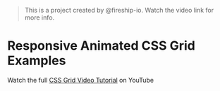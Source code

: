 > This is a project created by @fireship-io. Watch the video link for more info.

# Responsive Animated CSS Grid Examples

Watch the full [CSS Grid Video Tutorial](https://youtu.be/705XCEruZFs) on YouTube